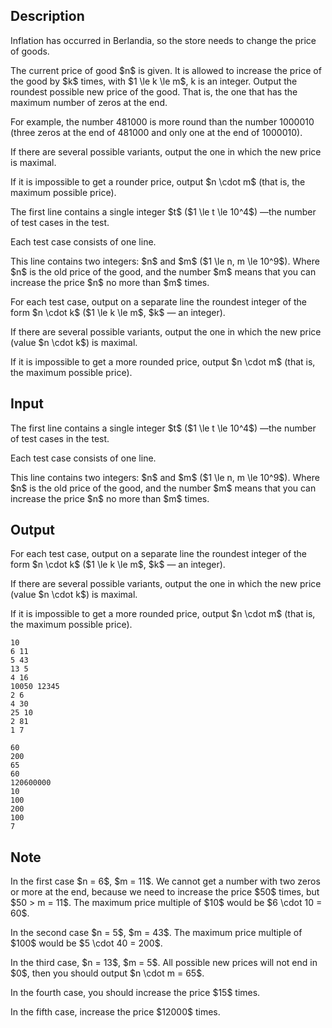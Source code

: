 ## Description

<div><p>Inflation has occurred in Berlandia, so the store needs to change the price of goods.</p><p>The current price of good $n$ is given. It is allowed to increase the price of the good by $k$ times, with $1 \le k \le m$, k is an integer. Output the roundest possible new price of the good. That is, the one that has the maximum number of zeros at the end.</p><p>For example, the number <span class="tex-font-style-tt">481000</span> is more round than the number <span class="tex-font-style-tt">1000010</span> (three zeros at the end of <span class="tex-font-style-tt">481000</span> and only one at the end of <span class="tex-font-style-tt">1000010</span>).</p><p>If there are several possible variants, output the one in which the new price is maximal.</p><p>If it is impossible to get a rounder price, output $n \cdot m$ (that is, the maximum possible price).</p></div><div class="input-specification"><p>The first line contains a single integer $t$ ($1 \le t \le 10^4$)&nbsp;—the number of test cases in the test.</p><p>Each test case consists of one line.</p><p>This line contains two integers: $n$ and $m$ ($1 \le n, m \le 10^9$). Where $n$ is the old price of the good, and the number $m$ means that you can increase the price $n$ no more than $m$ times.</p></div><div class="output-specification"><p>For each test case, output on a separate line the roundest integer of the form $n \cdot k$ ($1 \le k \le m$, $k$&nbsp;— an integer).</p><p>If there are several possible variants, output the one in which the new price (value $n \cdot k$) is maximal.</p><p>If it is impossible to get a more rounded price, output $n \cdot m$ (that is, the maximum possible price).</p></div>

## Input

<p>The first line contains a single integer $t$ ($1 \le t \le 10^4$)&nbsp;—the number of test cases in the test.</p><p>Each test case consists of one line.</p><p>This line contains two integers: $n$ and $m$ ($1 \le n, m \le 10^9$). Where $n$ is the old price of the good, and the number $m$ means that you can increase the price $n$ no more than $m$ times.</p>

## Output

<p>For each test case, output on a separate line the roundest integer of the form $n \cdot k$ ($1 \le k \le m$, $k$&nbsp;— an integer).</p><p>If there are several possible variants, output the one in which the new price (value $n \cdot k$) is maximal.</p><p>If it is impossible to get a more rounded price, output $n \cdot m$ (that is, the maximum possible price).</p>





```input1|2,4,6,8,10
10
6 11
5 43
13 5
4 16
10050 12345
2 6
4 30
25 10
2 81
1 7
```




```output1
60
200
65
60
120600000
10
100
200
100
7
```



## Note

<p>In the first case $n = 6$, $m = 11$. We cannot get a number with two zeros or more at the end, because we need to increase the price $50$ times, but $50 &gt; m = 11$. The maximum price multiple of $10$ would be $6 \cdot 10 = 60$.</p><p>In the second case $n = 5$, $m = 43$. The maximum price multiple of $100$ would be $5 \cdot 40 = 200$.</p><p>In the third case, $n = 13$, $m = 5$. All possible new prices will not end in $0$, then you should output $n \cdot m = 65$.</p><p>In the fourth case, you should increase the price $15$ times.</p><p>In the fifth case, increase the price $12000$ times.</p>
